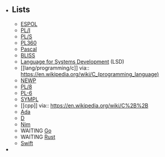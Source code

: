 - ## Lists
  - [ESPOL](https://en.wikipedia.org/wiki/Executive_Systems_Problem_Oriented_Language)
  - [PL/I](https://en.wikipedia.org/wiki/PL/I)
  - [PL/S](https://en.wikipedia.org/wiki/PL/S)
  - [PL360](https://en.wikipedia.org/wiki/PL360)
  - [Pascal](https://en.wikipedia.org/wiki/Pascal_(programming_language))
  - [BLISS](https://en.wikipedia.org/wiki/BLISS)
  - [Language for Systems Development](https://en.wikipedia.org/wiki/Language_for_Systems_Development) (LSD)
  - [[lang/programming/c]]
    via:: https://en.wikipedia.org/wiki/C_(programming_language)
  - [NEWP](https://en.wikipedia.org/wiki/NEWP)
  - [PL/8](https://en.wikipedia.org/wiki/PL/8)
  - [PL-6](https://en.wikipedia.org/wiki/PL-6)
  - [SYMPL](https://en.wikipedia.org/wiki/SYMPL)
  - [[cpp]]
    via:: https://en.wikipedia.org/wiki/C%2B%2B
  - [Ada](https://en.wikipedia.org/wiki/Ada_(programming_language))
  - [D](https://en.wikipedia.org/wiki/D_(programming_language))
  - [Nim](https://en.wikipedia.org/wiki/Nim_(programming_language))
  - WAITING [Go](https://en.wikipedia.org/wiki/Go_(programming_language))
  - WAITING [Rust](https://en.wikipedia.org/wiki/Rust_(programming_language))
  - [Swift](https://en.wikipedia.org/wiki/Swift_(programming_language))
-